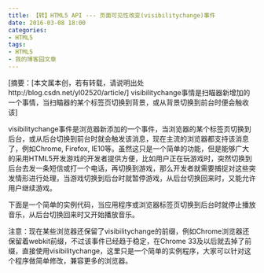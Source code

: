 ```yaml
---
title: 【转】HTML5 API --- 页面可见性改变(visibilitychange)事件
date: 2016-03-08 18:00
categories:
- HTML5
tags:
- HTML5
- 我的博客园文章
---
```


 <span>[摘要：[本文属本创，若有转载，请说明出处http://blog.csdn.net/yl02520/article/] visibilitychange事情是扫瞄器新增加的一个事情，当扫瞄器的某个标签页切换到背景，或从背景切换到前台时便会触收该]<span> </span></span>  

visibilitychange事件是浏览器新添加的一个事件，当浏览器的某个标签页切换到后台，或从后台切换到前台时就会触发该消息，现在主流的浏览器都支持该消息了，例如Chrome, Firefox, IE10等。虽然这只是一个简单的功能，但是能够广大的采用HTML5开发游戏的开发者提供方便，比如用户正在玩游戏时，突然切换到后台去发一条短信或打一个电话，再切换到游戏，那么开发者就需要捕捉对这些突发情形进行处理，当游戏切换到后台时就暂停游戏，从后台切换回来时，又能允许用户继续游戏。

下面是一个简单的实例代码，当应用程序或浏览器标签页切换到后台时就停止播放音乐，从后台切换回来时又开始播放音乐。

<html>
<body onload="load()">
<audio id="audio_id">
<source src="demo-audio.mp3"/>
<source src="demo-audio.ogg"/>
Browser can't support Audio tag.
</audio>
<script>
var audioElement = document.getElementById("audio_id");
function onVisibilityChanged(event) {
  var hidden = event.target.webkitHidden;
  if (hidden)
    audioElement.pause();
  else
    audioElement.play();
}
function load() {
  audioElement.play();
  audioElement.loop = true;
  document.addEventListener("webkitvisibilitychange", onVisibilityChanged, false);
}
</script>
</body>
</html>

<span>注意：现在某些浏览器还保留了visibilitychange的前缀，例如Chrome浏览器还保留着webkit前缀，不过该事件已经趋于稳定，在Chrome 33及以后就去掉了前缀，直接使用visibilitychange，这里只是一个简单的实例程序，大家可以针对这个程序做简单修改，兼容更多的浏览器。</span>